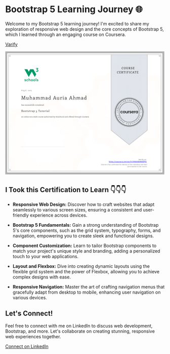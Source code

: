 # Bootstrap 5 Learning Journey 🌐
 
Welcome to my Bootstrap 5 learning journey! I'm excited to share my exploration of responsive web design and the core concepts of Bootstrap 5, which I learned through an engaging course on Coursera.

[Varify](https://coursera.org/share/5165a10fc486bcd19c244714be98e496)

![Certificate](Bootstrap_5.png)

## I Took this Certification to Learn 👇👇👇
- **Responsive Web Design:** Discover how to craft websites that adapt seamlessly to various screen sizes, ensuring a consistent and user-friendly experience across devices.

- **Bootstrap 5 Fundamentals:** Gain a strong understanding of Bootstrap 5's core components, such as the grid system, typography, forms, and navigation, empowering you to create sleek and functional designs.

- **Component Customization:** Learn to tailor Bootstrap components to match your project's unique style and branding, adding a personalized touch to your web applications.

- **Layout and Flexbox:** Dive into creating dynamic layouts using the flexible grid system and the power of Flexbox, allowing you to achieve complex designs with ease.

- **Responsive Navigation:** Master the art of crafting navigation menus that gracefully adapt from desktop to mobile, enhancing user navigation on various devices.


## Let's Connect!
Feel free to connect with me on LinkedIn to discuss web development, Bootstrap, and more. Let's collaborate on creating stunning, responsive web experiences together.

[Connect on LinkedIn](https://www.linkedin.com/in/muhammad-auria-ahmad/)
